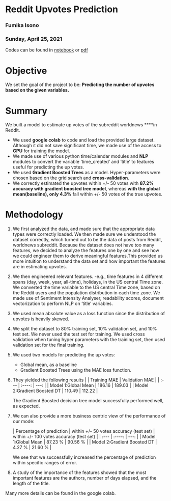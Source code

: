 # Reddit Upvotes Prediction
### Fumika Isono
### Sunday, April 25, 2021

Codes can be found in [notebook](https://github.com/Fumikac/reddit-upvotes-prediction/blob/main/Reddit_coding_challenge.ipynb) or [pdf](https://github.com/Fumikac/reddit-upvotes-prediction/blob/main/Reddit_coding_challenge.pdf)

# Objective

We set the goal of the project to be: **Predicting the number of upvotes based on the given variables.**

# Summary

We built a model to estimate up votes of the subreddit worldnews ****in Reddit.

- We used **google colab** to code and load the provided large dataset. Although it did not save significant time, we made use of the access to **GPU** for training the model.
- We made use of various python time/calendar modules and **NLP** modules to convert the variable ‘time_created’ and ‘title’ to features useful for predicting the up votes.
- We used **Gradient Boosted Trees** as a model. Hyper-parameters were chosen based on the grid search and **cross-validation**.
- We correctly estimated the upvotes within +/- 50 votes with **87.2% accuracy with gradient boosted tree model**, whereas **with the** **global mean(baseline), only 4.3%** fall within +/- 50 votes of the true upvotes.

# Methodology

1. We first analyzed the data, and made sure that the appropriate data types were correctly loaded. We then made sure we understood the dataset correctly, which turned out to be the data of posts from Reddit, worldnews subreddit. Because the dataset does not have too many features, we decided to analyze the features one by one and see how we could engineer them to derive meaningful features.This provided us more intuition to understand the data set and how important the features are in estimating upvotes.
2. We then engineered relevant features. -e.g., time features in 4 different spans (day, week, year, all-time), holidays, in the US central Time zone. We converted the time variable to the US central Time zone, based on the Reddit users and the population distribution in each time zone. We made use of Sentiment Intensity Analyser, readability scores, document vectorization to perform NLP on ‘title’ variables.
3. We used mean absolute value as a loss function since the distribution of upvotes is heavily skewed.
4. We split the dataset to 80% training set, 10% validation set, and 10% test set. We never used the test set for training. We used cross validation when tuning hyper parameters with the training set, then used validation set for the final training.
5. We used two models for predicting the up votes:
    - Global mean, as a baseline
    - Gradient Boosted Trees using the MAE loss function.
6. They yielded the following results
    |       | Training MAE | Validation MAE    |
    | :---        |    :----:   |          ---: |
    | Model 1:Global Mean      | 186.16       | 189.03   |
    | Model 2:Gradient Boosted DT   | 110.49        | 112.22      |

    The Gradient Boosted decision tree model successfully performed well, as expected.

7. We can also provide a more business centric view of the performance of our mode:

    | Percentage of
prediction      | within +/- 50
votes accuracy (test
set) | within +/- 100
votes accuracy (test
set)    |
    | :---        |    :----:   |          ---: |
    | Model 1:Global Mean      | 87.23 %       | 90.56 %   |
    | Model 2:Gradient Boosted DT   | 4.27 %        | 21.60 %      |

    We see that we successfully increased the percentage of prediction within specific ranges of error.

8. A study of the importance of the features showed that the most important features are the authors, number of days elapsed, and the length of the title.

Many more details can be found in the google colab.
